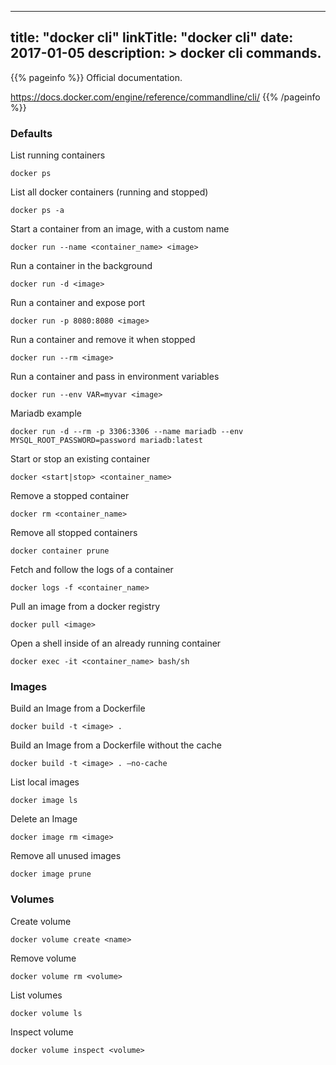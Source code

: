 
---
title: "docker cli"
linkTitle: "docker cli"
date: 2017-01-05
description: >
  docker cli commands.
---

{{% pageinfo %}}
Official documentation.

https://docs.docker.com/engine/reference/commandline/cli/
{{% /pageinfo %}}


### Defaults

List running containers
```shell
docker ps 
```

List all docker containers (running and stopped)
```shell
docker ps -a
```

Start a container from an image, with a custom name
```shell
docker run --name <container_name> <image>
```

Run a container in the background
```shell
docker run -d <image>
```


Run a container and expose port
```shell
docker run -p 8080:8080 <image>
```

Run a container and remove it when stopped
```shell
docker run --rm <image>
```

Run a container and pass in environment variables
```shell
docker run --env VAR=myvar <image>
```

Mariadb example
```shell
docker run -d --rm -p 3306:3306 --name mariadb --env MYSQL_ROOT_PASSWORD=password mariadb:latest
```

Start or stop an existing container
```shell
docker <start|stop> <container_name>
```

Remove a stopped container
```shell
docker rm <container_name>
```

Remove all stopped containers
```shell
docker container prune
```

Fetch and follow the logs of a container
```shell
docker logs -f <container_name>
```

Pull an image from a docker registry
```shell
docker pull <image>
```

Open a shell inside of an already running container
```shell
docker exec -it <container_name> bash/sh
```

### Images

Build an Image from a Dockerfile
```shell
docker build -t <image> .
```

Build an Image from a Dockerfile without the cache
```shell
docker build -t <image> . –no-cache
```

List local images
```shell
docker image ls
```

Delete an Image
```shell
docker image rm <image>
```

Remove all unused images
```shell
docker image prune
```

### Volumes

Create volume
```shell
docker volume create <name>
```

Remove volume
```shell
docker volume rm <volume>
```

List volumes
```shell
docker volume ls
```

Inspect volume
```shell
docker volume inspect <volume>
```


